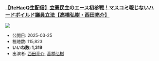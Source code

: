 ### [【ReHacQ生配信】立憲民主のエース初参戦！マスコミ報じないハードボイルド議員立法【高橋弘樹・西田亮介】](https://www.youtube.com/watch?v=yBgXbXJXINI)
[![](https://img.youtube.com/vi/yBgXbXJXINI/sddefault.jpg)](https://www.youtube.com/watch?v=yBgXbXJXINI)
-   公開日: 2025-03-25
-   視聴数: 115,823
-   **いいね数: 1,319**
-   出演者: [西田亮介](/rehacq_fan/people/西田亮介 "wikilink"), [高橋弘樹](/rehacq_fan/people/高橋弘樹 "wikilink")
